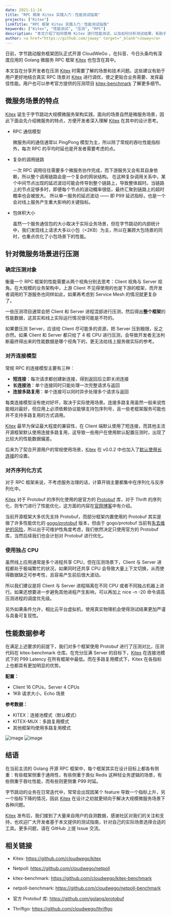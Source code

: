 ```yaml
---
date: 2021-11-24
title: "RPC 框架 Kitex 实践入门：性能测试指南"
projects: ["Kitex"]
linkTitle: "RPC 框架 Kitex 实践入门：性能测试指南"
keywords: ["Kitex", "性能测试", "压测", "RPC"]
description: "本文介绍了如何使用 Kitex 进行性能测试，以及如何分析测试结果，有助于用户更好地结合真实 RPC 场景对 Kitex 进行调优，使之更贴合业务需要、发挥最佳性能。"
author: <a href="https://github.com/joway" target="_blank">Joway</a>
---
```


日前，字节跳动服务框架团队正式开源 CloudWeGo ，在抖音、今日头条均有深度应用的 Golang 微服务 RPC 框架 [Kitex][Kitex] 也包含在其中。

本文旨在分享开发者在压测 [Kitex][Kitex] 时需要了解的场景和技术问题。这些建议有助于用户更好地结合真实 RPC 场景对 [Kitex][Kitex] 进行调优，使之更贴合业务需要、发挥最佳性能。用户也可以参考官方提供的压测项目 [kitex-benchmark](https://github.com/cloudwego/kitex-benchmark) 了解更多细节。

## 微服务场景的特点

[Kitex][Kitex] 诞生于字节跳动大规模微服务架构实践，面向的场景自然是微服务场景，因此下面会先介绍微服务的特点，方便开发者深入理解 [Kitex][Kitex] 在其中的设计思考。

- RPC 通信模型

  微服务间的通信通常以 PingPong 模型为主，所以除了常规的吞吐性能指标外，每次 RPC 的平均时延也是开发者需要考虑的点。

- 复杂的调用链路

  一次 RPC 调用往往需要多个微服务协作完成，而下游服务又会有其自身依赖，所以整个调用链路会是一个复杂的网状结构。
  在这种复杂调用关系中，某个中间节点出现的延迟波动可能会传导到整个链路上，导致整体超时。当链路上的节点足够多时，即便每个节点的波动概率很低，最终汇聚到链路上的超时概率也会被放大。
  所以单一服务的延迟波动 —— 即 P99 延迟指标，也是一个会对线上服务产生重大影响的关键指标。

- 包体积大小

  虽然一个服务通信包的大小取决于实际业务场景，但在字节跳动的内部统计中，我们发现线上请求大多以小包（<2KB）为主，所以在兼顾大包场景的同时，也重点优化了小包场景下的性能。

## 针对微服务场景进行压测

### 确定压测对象

衡量一个 RPC 框架的性能需要从两个视角分别去思考：Client 视角与 Server 视角。在大规模的业务架构中，上游 Client 不见得使用的也是下游的框架，而开发者调用的下游服务也同样如此，如果再考虑到 Service Mesh 的情况就更复杂了。

一些压测项目通常会把 Client 和 Server 进程混部进行压测，然后得出**整个框架**的性能数据，这其实和线上实际运行情况很可能是不符的。

如果要压测 Server，应该给 Client 尽可能多的资源，把 Server 压到极限，反之亦然。如果 Client 和 Server 都只给了 4 核 CPU 进行压测，会导致开发者无法判断最终得出来的性能数据是哪个视角下的，更无法给线上服务做实际的参考。

### 对齐连接模型

常规 RPC 的连接模型主要有三种：

- **短连接**：每次请求都创建新连接，得到返回后立即关闭连接
- **长连接池**：单个连接同时只能处理一次完整请求与返回
- **连接多路复用**：单个连接可以同时异步处理多个请求与返回

每类连接模型没有绝对好坏，取决于实际使用场景。连接多路复用虽然一般来说性能相对最好，但应用上必须依赖协议能够支持包序列号，且一些老框架服务可能也并不支持多路复用的方式调用。

[Kitex][Kitex] 最早为保证最大程度的兼容性，在 Client 端默认使用了短连接，而其他主流开源框架默认使用连接多路复用，这导致一些用户在使用默认配置压测时，出现了比较大的性能数据偏差。

后来为了契合开源用户的常规使用场景，[Kitex][Kitex] 在 v0.0.2 中也加入了[默认使用长连接](https://github.com/cloudwego/kitex/pull/40/files)的设置。

### 对齐序列化方式

对于 RPC 框架来说，不考虑服务治理的话，计算开销主要都集中在序列化与反序列化中。

[Kitex][Kitex] 对于 Protobuf 的序列化使用的是官方的 [Protobuf](https://github.com/golang/protobuf) 库，对于 Thrift 的序列化，则专门进行了性能优化，这方面的内容在[官网博客](/zh/blog/2021/09/23/%E5%AD%97%E8%8A%82%E8%B7%B3%E5%8A%A8-go-rpc-%E6%A1%86%E6%9E%B6-kitex-%E6%80%A7%E8%83%BD%E4%BC%98%E5%8C%96%E5%AE%9E%E8%B7%B5/#thrift-%E5%BA%8F%E5%88%97%E5%8C%96%E5%8F%8D%E5%BA%8F%E5%88%97%E5%8C%96%E4%BC%98%E5%8C%96)中有介绍。

当前开源框架大多优先支持 Protobuf，而部分框架内置使用的 Protobuf 其实是做了许多性能优化的 [gogo/protobuf](https://github.com/gogo/protobuf) 版本，但由于 gogo/protobuf 当前有[失去维护的风险](https://github.com/gogo/protobuf/issues/691)，所以出于可维护性角度考虑，我们依然决定只使用官方的 Protobuf 库，当然后续我们也会计划对 Protobuf 进行优化。

### 使用独占 CPU

虽然线上应用通常是多个进程共享 CPU，但在压测场景下，Client 与 Server 进程都处于极端繁忙的状况，如果同时还共享 CPU 会导致大量上下文切换，从而使得数据缺乏可参考性，且容易产生前后很大波动。

所以我们建议是将 Client 与 Server 进程隔离在不同 CPU 或者不同独占机器上进行。如果还想要进一步避免其他进程产生影响，可以再加上 nice -n -20 命令调高压测进程的调度优先级。

另外如果条件允许，相比云平台虚拟机，使用真实物理机会使得测试结果更加严谨与具备可复现性。

## 性能数据参考

在满足上述要求的前提下，我们对多个框架使用 Protobuf 进行了压测对比，压测代码在 kitex-benchmark 仓库。在充分压满 Server 的目标下，[Kitex][Kitex] 在连接池模式下的 P99 Latency 在所有框架中最低。而在多路复用模式下，Kitex 在各指标上也都具有更加明显的优势。

**配置：**

- Client 16 CPUs，Server 4 CPUs
- 1KB 请求大小，Echo 场景

**参考数据：**

- KITEX：连接池模式（默认模式）
- KITEX-MUX：多路复用模式
- 其他框架均使用多路复用模式

![image](/img/blog/kitex_performance_testing/qps.png)
![image](/img/blog/kitex_performance_testing/tp99.png)

## 结语

在当前主流的 Golang 开源 RPC 框架中，每个框架其实在设计目标上都各有侧重：有些框架侧重于通用性，有些侧重于类似 Redis 这种轻业务逻辑的场景，有些侧重于吞吐性能，而有些则更侧重 P99 时延。

字节跳动的业务在日常迭代中，常常会出现因某个 feature 导致一个指标上升，另一个指标下降的情况，因此 [Kitex][Kitex] 在设计之初就更倾向于解决大规模微服务场景下各种问题。

[Kitex][Kitex] 发布后，我们接到了大量来自用户的自测数据，感谢社区对我们的关注和支持，也欢迎广大开发者基于本文提供的测试指南，针对自己的实际场景选择合适的工具。更多问题，请在 GitHub 上提 Issue 交流。

## 相关链接

- Kitex: https://github.com/cloudwego/kitex

- Netpoll: https://github.com/cloudwego/netpoll

- kitex-benchmark: https://github.com/cloudwego/kitex-benchmark

- netpoll-benchmark: https://github.com/cloudwego/netpoll-benchmark

- 官方 Protobuf 库: https://github.com/golang/protobuf

- Thriftgo: https://github.com/cloudwego/thriftgo

[Kitex]: https://github.com/cloudwego/kitex
